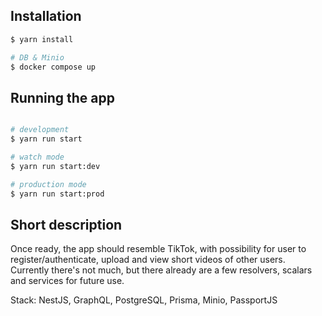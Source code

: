 ## Installation

```bash
$ yarn install

# DB & Minio
$ docker compose up
```

## Running the app

```bash

# development
$ yarn run start

# watch mode
$ yarn run start:dev

# production mode
$ yarn run start:prod
```

## Short description

Once ready, the app should resemble TikTok, with possibility for user to register/authenticate, upload and view short videos of other users. Currently there's not much, but there already are a few resolvers, scalars and services for future use.

Stack:
NestJS, GraphQL, PostgreSQL, Prisma, Minio, PassportJS
